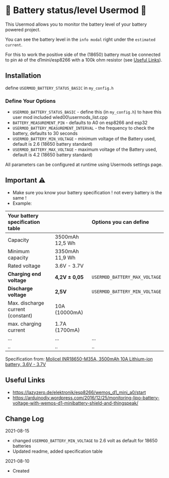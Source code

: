 # :battery: Battery status/level Usermod :battery:

This Usermod allows you to monitor the battery level of your battery powered project.

You can see the battery level in the `info modal` right under the `estimated current`. 

For this to work the positive side of the (18650) battery must be connected to pin `A0` of the d1mini/esp8266 with a 100k ohm resistor (see [Useful Links](#useful-links)).

## Installation

define `USERMOD_BATTERY_STATUS_BASIC` in `my_config.h`

### Define Your Options

* `USERMOD_BATTERY_STATUS_BASIC`                   - define this (in `my_config.h`) to have this user mod included wled00\usermods_list.cpp
* `BATTERY_MEASUREMENT_PIN`                        - defaults to A0 on esp8266 and esp32
* `USERMOD_BATTERY_MEASUREMENT_INTERVAL`           - the frequency to check the battery, defaults to 30 seconds
* `USERMOD_BATTERY_MIN_VOLTAGE`                    - minimum voltage of the Battery used, default is 2.6 (18650 battery standard)
* `USERMOD_BATTERY_MAX_VOLTAGE`                    - maximum voltage of the Battery used, default is 4.2 (18650 battery standard)

All parameters can be configured at runtime using Usermods settings page.

## Important :warning:
* Make sure you know your battery specification ! not every battery is the same !
* Example:

| Your battery specification table  |                 | Options you can define        | 
| :-------------------------------- |:--------------- | :---------------------------- |
| Capacity                          | 3500mAh 12,5 Wh |                               |
| Minimum capacity                  | 3350mAh 11,9 Wh |                               |
| Rated voltage                     | 3.6V - 3.7V     |                               |
| **Charging end voltage**          | **4,2V ± 0,05** | `USERMOD_BATTERY_MAX_VOLTAGE` |
| **Discharge voltage**             | **2,5V**        | `USERMOD_BATTERY_MIN_VOLTAGE` |
| Max. discharge current (constant) | 10A (10000mA)   |                               |
| max. charging current             | 1.7A (1700mA)   |                               |
| ...                               | ...             | ...                           |
| ..                                | ..              | ..                            |

Specification from:  [Molicel INR18650-M35A, 3500mAh 10A Lithium-ion battery, 3.6V - 3.7V](https://www.akkuteile.de/lithium-ionen-akkus/18650/molicel/molicel-inr18650-m35a-3500mah-10a-lithium-ionen-akku-3-6v-3-7v_100833)

## Useful Links
* https://lazyzero.de/elektronik/esp8266/wemos_d1_mini_a0/start
* https://arduinodiy.wordpress.com/2016/12/25/monitoring-lipo-battery-voltage-with-wemos-d1-minibattery-shield-and-thingspeak/

## Change Log

2021-08-15
* changed `USERMOD_BATTERY_MIN_VOLTAGE` to 2.6 volt as default for 18650 batteries
* Updated readme, added specification table

2021-08-10
* Created

